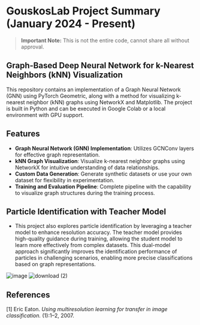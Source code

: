 # GouskosLab Project Summary (January 2024 - Present) 

> **Important Note:** This is not the entire code, cannot share all without approval.

## Graph-Based Deep Neural Network for k-Nearest Neighbors (kNN) Visualization

This repository contains an implementation of a Graph Neural Network (GNN) using PyTorch Geometric, along with a method for visualizing k-nearest neighbor (kNN) graphs using NetworkX and Matplotlib. The project is built in Python and can be executed in Google Colab or a local environment with GPU support.

## Features
- **Graph Neural Network (GNN) Implementation**: Utilizes GCNConv layers for effective graph representation.
- **kNN Graph Visualization**: Visualize k-nearest neighbor graphs using NetworkX for intuitive understanding of data relationships.
- **Custom Data Generation**: Generate synthetic datasets or use your own dataset for flexibility in experimentation.
- **Training and Evaluation Pipeline**: Complete pipeline with the capability to visualize graph structures during the training process.

## Particle Identification with Teacher Model

- This project also explores particle identification by leveraging a teacher model to enhance resolution accuracy. The teacher model provides high-quality guidance during training, allowing the student model to learn more effectively from complex datasets. This dual-model approach significantly improves the identification performance of particles in challenging scenarios, enabling more precise classifications based on graph representations.

![image](https://github.com/user-attachments/assets/1bd22a69-a493-4055-b3f0-89012fd753fb)
![download (2)](https://github.com/user-attachments/assets/d6cc8ac8-27eb-4c47-9b04-67f6c6b4fc2c)

## References

[1]  Eric Eaton. *Using multiresolution learning for transfer in image classification.* (1):1–2, 2007.
